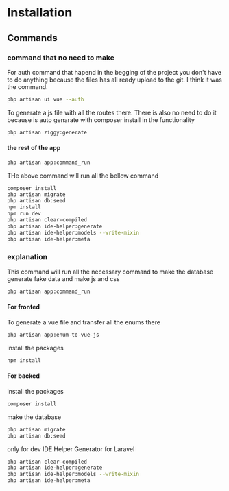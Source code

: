 # Installation

## Commands

### command that no need to make

For auth command that hapend in the begging of the project you don't have to do anything because the files
has all ready upload to the git. I think it was the command.

````bash
php artisan ui vue --auth
````

To generate a js file with all the routes there. There
is also no need to do it because is auto genarate with composer install in the functionality

````bash
php artisan ziggy:generate
````

#### the rest of the app

````bash
php artisan app:command_run
````

THe above command will run all the bellow command

````bash
composer install
php artisan migrate
php artisan db:seed 
npm install 
npm run dev
php artisan clear-compiled
php artisan ide-helper:generate
php artisan ide-helper:models --write-mixin
php artisan ide-helper:meta
````

### explanation

This command will run all the necessary command to make the database generate fake data and make js and css

````bash
php artisan app:command_run
````

#### For fronted

To generate a vue file and transfer all the enums there

````bash
php artisan app:enum-to-vue-js 
````

install the packages

```bash
npm install 
````

#### For backed

install the packages

````bash
composer install 
````

make the database

```bash
php artisan migrate
php artisan db:seed
````

only for dev
IDE Helper Generator for Laravel

```bash
php artisan clear-compiled
php artisan ide-helper:generate
php artisan ide-helper:models --write-mixin
php artisan ide-helper:meta
````